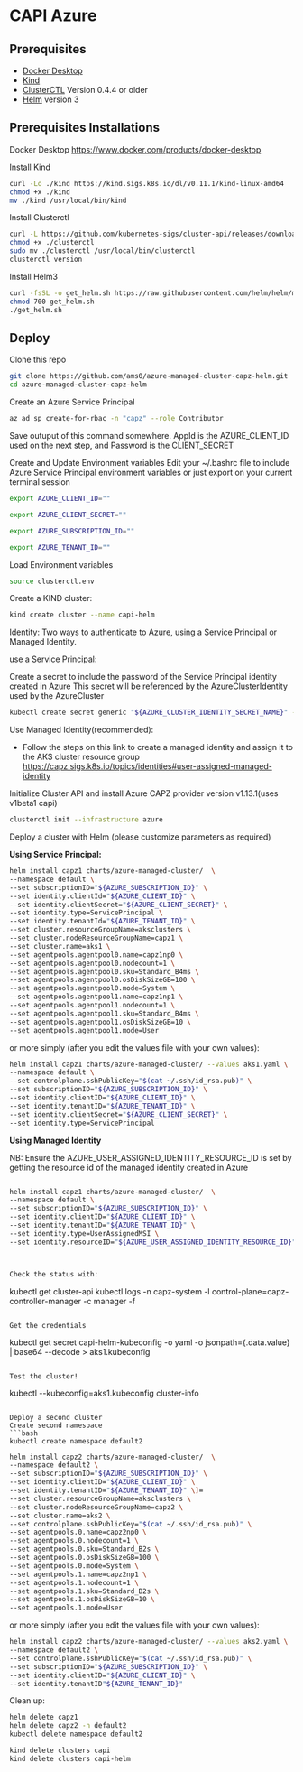 # CAPI Azure

## Prerequisites
- [Docker Desktop](https://www.docker.com/)
- [Kind](https://kind.sigs.k8s.io/)
- [ClusterCTL](https://cluster-api.sigs.k8s.io/clusterctl/overview.html) Version 0.4.4 or older
- [Helm](https://helm.sh) version 3

## Prerequisites Installations
Docker Desktop
https://www.docker.com/products/docker-desktop 

Install Kind
```bash
curl -Lo ./kind https://kind.sigs.k8s.io/dl/v0.11.1/kind-linux-amd64
chmod +x ./kind
mv ./kind /usr/local/bin/kind
```
Install Clusterctl
```bash
curl -L https://github.com/kubernetes-sigs/cluster-api/releases/download/v0.4.4/clusterctl-linux-amd64 -o clusterctl
chmod +x ./clusterctl
sudo mv ./clusterctl /usr/local/bin/clusterctl
clusterctl version
```
Install Helm3
```bash
curl -fsSL -o get_helm.sh https://raw.githubusercontent.com/helm/helm/master/scripts/get-helm-3
chmod 700 get_helm.sh
./get_helm.sh
```
## Deploy

Clone this repo

```bash
git clone https://github.com/ams0/azure-managed-cluster-capz-helm.git
cd azure-managed-cluster-capz-helm

```

Create an Azure Service Principal
```bash
az ad sp create-for-rbac -n "capz" --role Contributor
```

Save outuput of this command somewhere. AppId is the AZURE_CLIENT_ID used on the next step, and Password is the CLIENT_SECRET


Create and Update Environment variables
Edit your ~/.bashrc file to include Azure Service Principal environment variables or just export on your current terminal session
```bash
export AZURE_CLIENT_ID=""

export AZURE_CLIENT_SECRET=""

export AZURE_SUBSCRIPTION_ID=""

export AZURE_TENANT_ID=""
```

Load Environment variables
```bash
source clusterctl.env
```

Create a KIND cluster:

```bash
kind create cluster --name capi-helm
```

Identity: Two ways to authenticate to Azure, using a Service Principal or Managed Identity. 

use a Service Principal:

Create a secret to include the password of the Service Principal identity created in Azure
This secret will be referenced by the AzureClusterIdentity used by the AzureCluster

```bash
kubectl create secret generic "${AZURE_CLUSTER_IDENTITY_SECRET_NAME}" --from-literal=clientSecret="${AZURE_CLIENT_SECRET}"
```

Use Managed Identity(recommended):

- Follow the steps on this link to create a managed identity and assign it to the AKS cluster resource group <https://capz.sigs.k8s.io/topics/identities#user-assigned-managed-identity>

Initialize Cluster API and install Azure CAPZ provider version v1.13.1(uses v1beta1 capi)

```bash
clusterctl init --infrastructure azure
```

Deploy a cluster with Helm (please customize parameters as required)

**Using Service Principal:**

```bash
helm install capz1 charts/azure-managed-cluster/  \
--namespace default \
--set subscriptionID="${AZURE_SUBSCRIPTION_ID}" \
--set identity.clientId="${AZURE_CLIENT_ID}" \
--set identity.clientSecret="${AZURE_CLIENT_SECRET}" \
--set identity.type=ServicePrincipal \
--set identity.tenantId="${AZURE_TENANT_ID}" \
--set cluster.resourceGroupName=aksclusters \
--set cluster.nodeResourceGroupName=capz1 \
--set cluster.name=aks1 \
--set agentpools.agentpool0.name=capz1np0 \
--set agentpools.agentpool0.nodecount=1 \
--set agentpools.agentpool0.sku=Standard_B4ms \
--set agentpools.agentpool0.osDiskSizeGB=100 \
--set agentpools.agentpool0.mode=System \
--set agentpools.agentpool1.name=capz1np1 \
--set agentpools.agentpool1.nodecount=1 \
--set agentpools.agentpool1.sku=Standard_B4ms \
--set agentpools.agentpool1.osDiskSizeGB=10 \
--set agentpools.agentpool1.mode=User 
```

or more simply (after you edit the values file with your own values):

```bash
helm install capz1 charts/azure-managed-cluster/ --values aks1.yaml \
--namespace default \
--set controlplane.sshPublicKey="$(cat ~/.ssh/id_rsa.pub)" \
--set subscriptionID="${AZURE_SUBSCRIPTION_ID}" \
--set identity.clientID="${AZURE_CLIENT_ID}" \
--set identity.tenantID="${AZURE_TENANT_ID}" \
--set identity.clientSecret="${AZURE_CLIENT_SECRET}" \
--set identity.type=ServicePrincipal 
```

**Using Managed Identity**

NB: Ensure the AZURE_USER_ASSIGNED_IDENTITY_RESOURCE_ID is set by getting the resource id of the managed identity created in Azure


```bash

helm install capz1 charts/azure-managed-cluster/  \
--namespace default \
--set subscriptionID="${AZURE_SUBSCRIPTION_ID}" \
--set identity.clientID="${AZURE_CLIENT_ID}" \
--set identity.tenantID="${AZURE_TENANT_ID}" \
--set identity.type=UserAssignedMSI \
--set identity.resourceID="${AZURE_USER_ASSIGNED_IDENTITY_RESOURCE_ID}" 



Check the status with:
```
kubectl get cluster-api
kubectl  logs -n capz-system -l control-plane=capz-controller-manager -c manager -f
```

Get the credentials

```
kubectl get secret capi-helm-kubeconfig -o yaml -o jsonpath={.data.value} | base64 --decode > aks1.kubeconfig
```

Test the cluster!

```
kubectl --kubeconfig=aks1.kubeconfig cluster-info
```

Deploy a second cluster
Create second namespace
```bash
kubectl create namespace default2
```

```bash
helm install capz2 charts/azure-managed-cluster/  \
--namespace default2 \
--set subscriptionID="${AZURE_SUBSCRIPTION_ID}" \
--set identity.clientID="${AZURE_CLIENT_ID}" \
--set identity.tenantID="${AZURE_TENANT_ID}" \]=
--set cluster.resourceGroupName=aksclusters \
--set cluster.nodeResourceGroupName=capz2 \
--set cluster.name=aks2 \
--set controlplane.sshPublicKey="$(cat ~/.ssh/id_rsa.pub)" \
--set agentpools.0.name=capz2np0 \
--set agentpools.0.nodecount=1 \
--set agentpools.0.sku=Standard_B2s \
--set agentpools.0.osDiskSizeGB=100 \
--set agentpools.0.mode=System \
--set agentpools.1.name=capz2np1 \
--set agentpools.1.nodecount=1 \
--set agentpools.1.sku=Standard_B2s \
--set agentpools.1.osDiskSizeGB=10 \
--set agentpools.1.mode=User 
```

or more simply (after you edit the values file with your own values):

```bash
helm install capz2 charts/azure-managed-cluster/ --values aks2.yaml \
--namespace default2 \
--set controlplane.sshPublicKey="$(cat ~/.ssh/id_rsa.pub)" \
--set subscriptionID="${AZURE_SUBSCRIPTION_ID}" \
--set identity.clientID="${AZURE_CLIENT_ID}" \
--set identity.tenantID"${AZURE_TENANT_ID}" 
```

Clean up:

```bash
helm delete capz1
helm delete capz2 -n default2
kubectl delete namespace default2

kind delete clusters capi
kind delete clusters capi-helm
```
